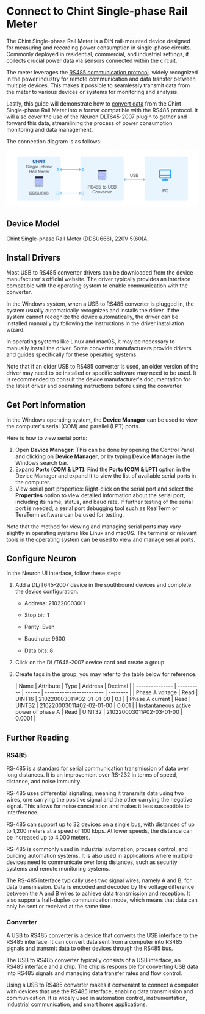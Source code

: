 # Connect to Chint Single-phase Rail Meter

The Chint Single-phase Rail Meter is a DIN rail-mounted device designed for measuring and recording power consumption in single-phase circuits. Commonly deployed in residential, commercial, and industrial settings, it collects crucial power data via sensors connected within the circuit.

The meter leverages the [RS485 communication protocol](#rs485), widely recognized in the power industry for remote communication and data transfer between multiple devices. This makes it possible to seamlessly transmit data from the meter to various devices or systems for monitoring and analysis.

Lastly, this guide will demonstrate how to [convert data](#converter) from the Chint Single-phase Rail Meter into a format compatible with the RS485 protocol. It will also cover the use of the Neuron DLT645-2007 plugin to gather and forward this data, streamlining the process of power consumption monitoring and data management.

The connection diagram is as follows:

![connect](./assets/connect.png)

## Device Model

Chint Single-phase Rail Meter (DDSU666), 220V 5(60)A.

## Install Drivers

Most USB to RS485 converter drivers can be downloaded from the device manufacturer's official website. The driver typically provides an interface compatible with the operating system to enable communication with the converter.

In the Windows system, when a USB to RS485 converter is plugged in, the system usually automatically recognizes and installs the driver. If the system cannot recognize the device automatically, the driver can be installed manually by following the instructions in the driver installation wizard.

In operating systems like Linux and macOS, it may be necessary to manually install the driver. Some converter manufacturers provide drivers and guides specifically for these operating systems.

Note that if an older USB to RS485 converter is used, an older version of the driver may need to be installed or specific software may need to be used. It is recommended to consult the device manufacturer's documentation for the latest driver and operating instructions before using the converter.

## Get Port Information 

In the Windows operating system, the **Device Manager** can be used to view the computer's serial (COM) and parallel (LPT) ports.

Here is how to view serial ports:

1. Open **Device Manager**: This can be done by opening the Control Panel and clicking on **Device Manager**, or by typing **Device Manager** in the Windows search bar.
2. Expand **Ports (COM & LPT)**: Find the **Ports (COM & LPT)** option in the Device Manager and expand it to view the list of available serial ports in the computer.
3. View serial port properties: Right-click on the serial port and select the **Properties** option to view detailed information about the serial port, including its name, status, and baud rate.
If further testing of the serial port is needed, a serial port debugging tool such as RealTerm or TeraTerm software can be used for testing.

Note that the method for viewing and managing serial ports may vary slightly in operating systems like Linux and macOS. The terminal or relevant tools in the operating system can be used to view and manage serial ports.

## Configure Neuron

In the Neuron UI interface, follow these steps:

1. Add a DL/T645-2007 device in the southbound devices and complete the device configuration.

   * Address: 210220003011

   * Stop bit: 1

   * Parity: Even

   * Baud rate: 9600

   * Data bits: 8

2. Click on the DL/T645-2007 device card and create a group.
3. Create tags in the group, you may refer to the table below for reference. 

   | Name            | Attribute  | Type   | Address                  | Decimal     |
| --------------- | ---------- | ------ | ------------------------ | -------- |
| Phase A voltage | Read       | UINT16 | 210220003011#02-01-01-00 | 0.1     |
| Phase A current | Read       | UINT32 | 210220003011#02-02-01-00 | 0.001   |
| Instantaneous active power of phase A  | Read      | UINT32 | 210220003011#02-03-01-00 |  0.0001  |

## Further Reading

### RS485

RS-485 is a standard for serial communication transmission of data over long distances. It is an improvement over RS-232 in terms of speed, distance, and noise immunity.

RS-485 uses differential signaling, meaning it transmits data using two wires, one carrying the positive signal and the other carrying the negative signal. This allows for noise cancellation and makes it less susceptible to interference.

RS-485 can support up to 32 devices on a single bus, with distances of up to 1,200 meters at a speed of 100 kbps. At lower speeds, the distance can be increased up to 4,000 meters.

RS-485 is commonly used in industrial automation, process control, and building automation systems. It is also used in applications where multiple devices need to communicate over long distances, such as security systems and remote monitoring systems.

The RS-485 interface typically uses two signal wires, namely A and B, for data transmission. Data is encoded and decoded by the voltage difference between the A and B wires to achieve data transmission and reception. It also supports half-duplex communication mode, which means that data can only be sent or received at the same time.

### Converter

A USB to RS485 converter is a device that converts the USB interface to the RS485 interface. It can convert data sent from a computer into RS485 signals and transmit data to other devices through the RS485 bus.

The USB to RS485 converter typically consists of a USB interface, an RS485 interface and a chip. The chip is responsible for converting USB data into RS485 signals and managing data transfer rates and flow control.

Using a USB to RS485 converter makes it convenient to connect a computer with devices that use the RS485 interface, enabling data transmission and communication. It is widely used in automation control, instrumentation, industrial communication, and smart home applications.
